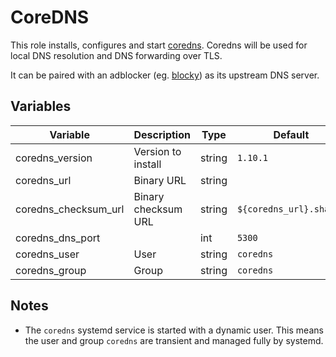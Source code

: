 # CoreDNS

This role installs, configures and start [coredns](https://coredns.io/). Coredns
will be used for local DNS resolution and DNS forwarding over TLS.

It can be paired with an adblocker (eg. [blocky](./blocky.md)) as its upstream
DNS server.

## Variables

| Variable | Description | Type | Default |
| -------- | ----------- | ---- | ------- |
| coredns_version | Version to install | string | `1.10.1` |
| coredns_url | Binary URL | string | |
| coredns_checksum_url | Binary checksum URL | string | `${coredns_url}.sha256` |
| coredns_dns_port | | int | `5300` |
| coredns_user | User | string | `coredns` |
| coredns_group | Group | string | `coredns` |

## Notes

- The `coredns` systemd service is started with a dynamic user. This means the
  user and group `coredns` are transient and managed fully by systemd.
